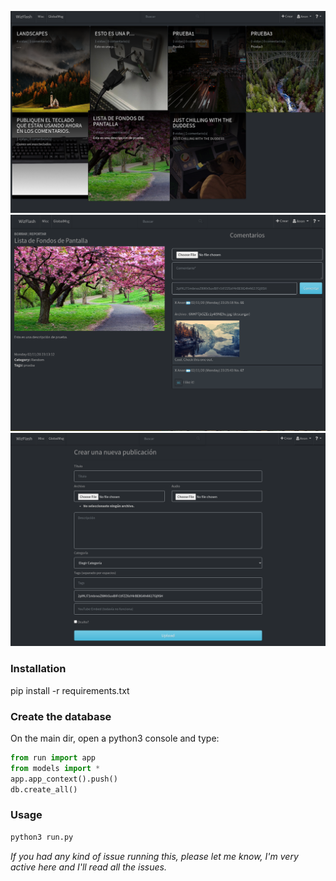 ![alt text](screenshots/wz2.png)
![alt text](screenshots/wz3.png)
![alt text](screenshots/wz4.png)

### Installation
pip install -r requirements.txt
### Create the database
On the main dir, open a python3 console and type:
```python
from run import app
from models import *
app.app_context().push()
db.create_all()
```

### Usage
```python
python3 run.py
```

*If you had any kind of issue running this, please let me know, I'm very active here and I'll read all the issues.*
